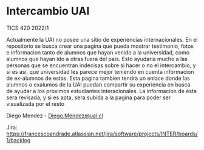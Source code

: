 # Intercambio UAI
TICS 420 2022/1

Actualmente la UAI no posee una sitio de experiencias internacionales. En el repositorio se busca crear una pagina que pueda mostrar testimonio, fotos e informacion tanto de alumnos que hayan venido a la universidad, como alumnos que hayan ido a otras fuera del pais. Esto ayudaria mucho a las personas que se encuentran indecisas sobre si hacer o no el intercambio, y si es asi, que universidad les parece mejor teniendo en cuenta informacion de ex-alumnos de estas.
Esta pagina tambien tendra un enlace donde las alumnos o exalumos de la UAI puedan compartir su experiencia en busca de ayudar a los proximos estudiantes interacionales. La informacion de ésta sera revisada, y si es apta, sera subida a la pagina para poder ser visualizada por el resto

Diego Mendez - Diego.Mendez@uai.cl

Jira: https://francescoandrade.atlassian.net/jira/software/projects/INTER/boards/1/backlog
